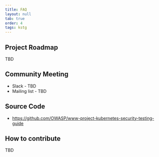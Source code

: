```yaml
---
title: FAQ
layout: null
tab: true
order: 4
tags: kstg
---
```


## Project Roadmap

TBD

## Community Meeting

* Slack - TBD
* Mailing list - TBD

## Source Code

* https://github.com/OWASP/www-project-kubernetes-security-testing-guide

## How to contribute

TBD
